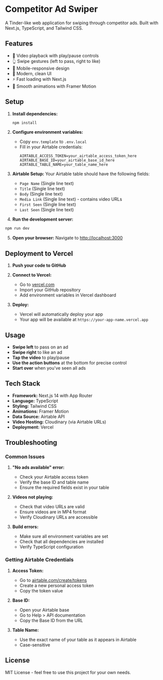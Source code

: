 # Competitor Ad Swiper

A Tinder-like web application for swiping through competitor ads. Built with Next.js, TypeScript, and Tailwind CSS.

## Features

- 🎥 Video playback with play/pause controls
- 👆 Swipe gestures (left to pass, right to like)
- 📱 Mobile-responsive design
- 🎨 Modern, clean UI
- ⚡ Fast loading with Next.js
- 🔄 Smooth animations with Framer Motion

## Setup

1. **Install dependencies:**
   ```bash
   npm install
   ```

2. **Configure environment variables:**
   - Copy `env.template` to `.env.local`
   - Fill in your Airtable credentials:
     ```
     AIRTABLE_ACCESS_TOKEN=your_airtable_access_token_here
     AIRTABLE_BASE_ID=your_airtable_base_id_here
     AIRTABLE_TABLE_NAME=your_table_name_here
     ```

3. **Airtable Setup:**
   Your Airtable table should have the following fields:
   - `Page Name` (Single line text)
   - `Title` (Single line text)
   - `Body` (Single line text)
   - `Media Link` (Single line text) - contains video URLs
   - `First Seen` (Single line text)
   - `Last Seen` (Single line text)

4. **Run the development server:**
```bash
npm run dev
   ```

5. **Open your browser:**
   Navigate to [http://localhost:3000](http://localhost:3000)

## Deployment to Vercel

1. **Push your code to GitHub**

2. **Connect to Vercel:**
   - Go to [vercel.com](https://vercel.com)
   - Import your GitHub repository
   - Add environment variables in Vercel dashboard

3. **Deploy:**
   - Vercel will automatically deploy your app
   - Your app will be available at `https://your-app-name.vercel.app`

## Usage

- **Swipe left** to pass on an ad
- **Swipe right** to like an ad
- **Tap the video** to play/pause
- **Use the action buttons** at the bottom for precise control
- **Start over** when you've seen all ads

## Tech Stack

- **Framework:** Next.js 14 with App Router
- **Language:** TypeScript
- **Styling:** Tailwind CSS
- **Animations:** Framer Motion
- **Data Source:** Airtable API
- **Video Hosting:** Cloudinary (via Airtable URLs)
- **Deployment:** Vercel

## Troubleshooting

### Common Issues

1. **"No ads available" error:**
   - Check your Airtable access token
   - Verify the base ID and table name
   - Ensure the required fields exist in your table

2. **Videos not playing:**
   - Check that video URLs are valid
   - Ensure videos are in MP4 format
   - Verify Cloudinary URLs are accessible

3. **Build errors:**
   - Make sure all environment variables are set
   - Check that all dependencies are installed
   - Verify TypeScript configuration

### Getting Airtable Credentials

1. **Access Token:**
   - Go to [airtable.com/create/tokens](https://airtable.com/create/tokens)
   - Create a new personal access token
   - Copy the token value

2. **Base ID:**
   - Open your Airtable base
   - Go to Help > API documentation
   - Copy the Base ID from the URL

3. **Table Name:**
   - Use the exact name of your table as it appears in Airtable
   - Case-sensitive

## License

MIT License - feel free to use this project for your own needs.